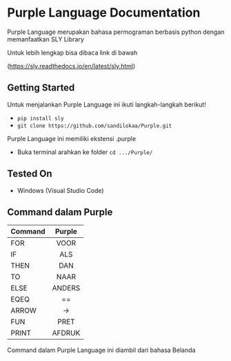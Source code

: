 # Purple Language Documentation

Purple Language merupakan bahasa permograman berbasis python dengan memanfaatkan SLY Library

Untuk lebih lengkap bisa dibaca link di bawah

(https://sly.readthedocs.io/en/latest/sly.html)

## Getting Started

Untuk menjalankan Purple Language ini ikuti langkah-langkah berikut!
 - `pip install sly`
 - `git clone https://github.com/sandilokaa/Purple.git`

Purple Language ini memiliki ekstensi .purple
 - Buka terminal arahkan ke folder `cd .../Purple/`

## Tested On
 - Windows (Visual Studio Code)

## Command dalam Purple

| Command |  Purple  | 
|---------|:--------:| 
| FOR     | VOOR     |
| IF      | ALS      |
| THEN    | DAN      |
| TO      | NAAR     |
| ELSE    | ANDERS   |
| EQEQ    | ==       |
| ARROW   | ->       |
| FUN     | PRET     |
| PRINT   | AFDRUK  |

Command dalam Purple Language ini diambil dari bahasa Belanda